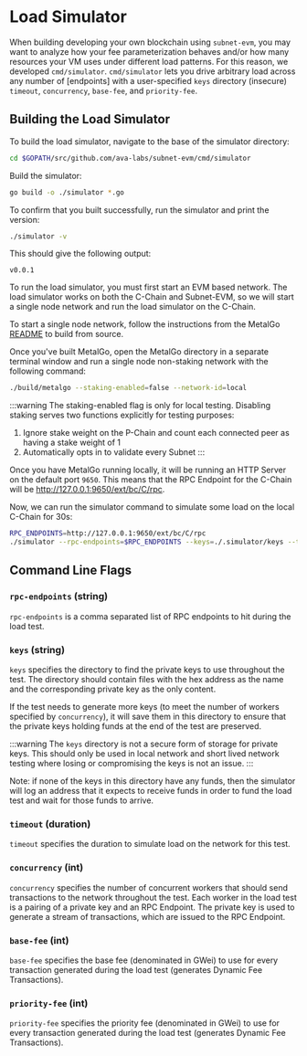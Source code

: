 # Load Simulator

When building developing your own blockchain using `subnet-evm`, you may want to analyze how your fee parameterization behaves and/or how many resources your VM uses under different load patterns. For this reason, we developed `cmd/simulator`. `cmd/simulator` lets you drive arbitrary load across any number of [endpoints] with a user-specified `keys` directory (insecure) `timeout`, `concurrency`, `base-fee`, and `priority-fee`.

## Building the Load Simulator

To build the load simulator, navigate to the base of the simulator directory:

```bash
cd $GOPATH/src/github.com/ava-labs/subnet-evm/cmd/simulator
```

Build the simulator:

```bash
go build -o ./simulator *.go
```

To confirm that you built successfully, run the simulator and print the version:

```bash
./simulator -v
```

This should give the following output:

```
v0.0.1
```

To run the load simulator, you must first start an EVM based network. The load simulator works on both the C-Chain and Subnet-EVM, so we will start a single node network and run the load simulator on the C-Chain.

To start a single node network, follow the instructions from the MetalGo [README](https://github.com/ava-labs/avalanchego#building-avalanchego) to build from source.

Once you've built MetalGo, open the MetalGo directory in a separate terminal window and run a single node non-staking network with the following command:

```bash
./build/metalgo --staking-enabled=false --network-id=local
```

:::warning
The staking-enabled flag is only for local testing. Disabling staking serves two functions explicitly for testing purposes:

1. Ignore stake weight on the P-Chain and count each connected peer as having a stake weight of 1
2. Automatically opts in to validate every Subnet
:::

Once you have MetalGo running locally, it will be running an HTTP Server on the default port `9650`. This means that the RPC Endpoint for the C-Chain will be http://127.0.0.1:9650/ext/bc/C/rpc.

Now, we can run the simulator command to simulate some load on the local C-Chain for 30s:

```bash
RPC_ENDPOINTS=http://127.0.0.1:9650/ext/bc/C/rpc
./simulator --rpc-endpoints=$RPC_ENDPOINTS --keys=./.simulator/keys --timeout=30s --concurrency=10 --base-fee=300 --priority-fee=100
```

## Command Line Flags

### `rpc-endpoints` (string)

`rpc-endpoints` is a comma separated list of RPC endpoints to hit during the load test.

### `keys` (string)

`keys` specifies the directory to find the private keys to use throughout the test. The directory should contain files with the hex address as the name and the corresponding private key as the only content.

If the test needs to generate more keys (to meet the number of workers specified by `concurrency`), it will save them in this directory to ensure that the private keys holding funds at the end of the test are preserved.

:::warning
The `keys` directory is not a secure form of storage for private keys. This should only be used in local network and short lived network testing where losing or compromising the keys is not an issue.
:::

Note: if none of the keys in this directory have any funds, then the simulator will log an address that it expects to receive funds in order to fund the load test and wait for those funds to arrive.

### `timeout` (duration)

`timeout` specifies the duration to simulate load on the network for this test.

### `concurrency` (int)

`concurrency` specifies the number of concurrent workers that should send transactions to the network throughout the test. Each worker in the load test is a pairing of a private key and an RPC Endpoint. The private key is used to generate a stream of transactions, which are issued to the RPC Endpoint.

### `base-fee` (int)

`base-fee` specifies the base fee (denominated in GWei) to use for every transaction generated during the load test (generates Dynamic Fee Transactions).

### `priority-fee` (int)

`priority-fee` specifies the priority fee (denominated in GWei) to use for every transaction generated during the load test (generates Dynamic Fee Transactions).
